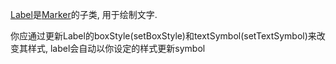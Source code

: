 [Label](https://maptalks.github.io/maptalks.js/api/0.x/Label.html)是[Marker](https://maptalks.github.io/maptalks.js/api/0.x/Marker.html)的子类, 用于绘制文字.

你应通过更新Label的boxStyle(setBoxStyle)和textSymbol(setTextSymbol)来改变其样式, label会自动以你设定的样式更新symbol
